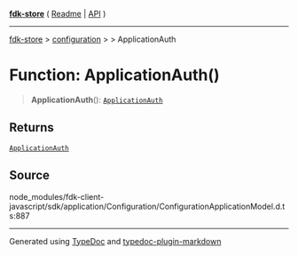 [**fdk-store**](../../../README.md) ( [Readme](../../../README.md) \| [API](../../../API.md) )

---

[fdk-store](../../../API.md) > [configuration](../../README.md) > [<internal>](../README.md) > ApplicationAuth

# Function: ApplicationAuth()

> **ApplicationAuth**(): [`ApplicationAuth`](../type-aliases/type-alias.ApplicationAuth.md)

## Returns

[`ApplicationAuth`](../type-aliases/type-alias.ApplicationAuth.md)

## Source

node_modules/fdk-client-javascript/sdk/application/Configuration/ConfigurationApplicationModel.d.ts:887

---

Generated using [TypeDoc](https://typedoc.org/) and [typedoc-plugin-markdown](https://www.npmjs.com/package/typedoc-plugin-markdown)

